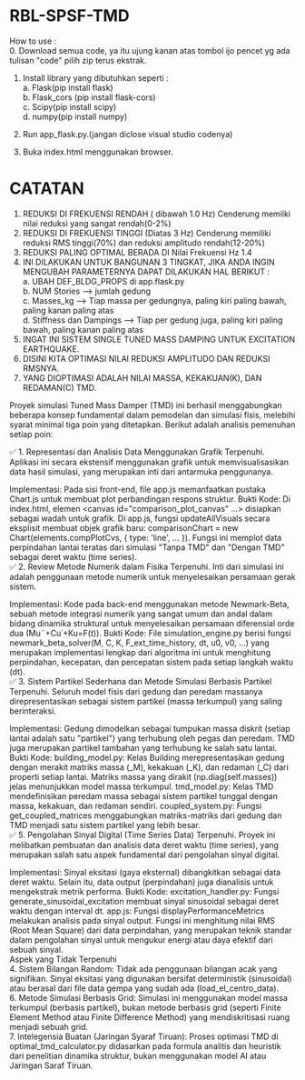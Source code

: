 # RBL-SPSF-TMD

How to use :  
0. Download semua code, ya itu ujung kanan atas tombol ijo pencet yg ada tulisan "code" pilih zip terus ekstrak.
1. Install library yang dibutuhkan seperti :  
    a. Flask(pip install flask)  
    b. Flask_cors (pip install flask-cors)  
    c. Scipy(pip install scipy)  
    d. numpy(pip install numpy)  

2. Run app_flask.py.(jangan diclose visual studio codenya)
3. Buka index.html menggunakan browser.

# CATATAN
1. REDUKSI DI FREKUENSI RENDAH ( dibawah 1.0 Hz) Cenderung memilki nilai reduksi yang sangat rendah(0-2%)
2. REDUKSI DI FREKUENSI TINGGI (Diatas 3 Hz) Cenderung memiliki reduksi RMS tinggi(70%) dan reduksi amplitudo rendah(12-20%)
3. REDUKSI PALING OPTIMAL BERADA DI Nilai Frekuensi Hz 1.4
4. INI DILAKUKAN UNTUK BANGUNAN 3 TINGKAT, JIKA ANDA INGIN MENGUBAH PARAMETERNYA DAPAT DILAKUKAN HAL BERIKUT :  
        a. UBAH DEF_BLDG_PROPS di app.flask.py  
        b. NUM Stories --> jumlah gedung  
        c. Masses_kg --> Tiap massa per gedungnya, paling kiri paling bawah, paling kanan paling atas  
        d. Stiffness dan Dampings --> Tiap per gedung juga, paling kiri paling bawah, paling kanan paling atas  
5. INGAT INI SISTEM SINGLE TUNED MASS DAMPING UNTUK EXCITATION EARTHQUAKE.
6. DISINI KITA OPTIMASI NILAI REDUKSI AMPLITUDO DAN REDUKSI RMSNYA.
7. YANG DIOPTIMASI ADALAH NILAI MASSA, KEKAKUAN(K), DAN REDAMAN(C) TMD.


Proyek simulasi Tuned Mass Damper (TMD) ini berhasil menggabungkan beberapa konsep fundamental dalam pemodelan dan simulasi fisis, melebihi syarat minimal tiga poin yang ditetapkan. Berikut adalah analisis pemenuhan setiap poin:

✅ 1. Representasi dan Analisis Data Menggunakan Grafik
Terpenuhi. Aplikasi ini secara ekstensif menggunakan grafik untuk memvisualisasikan data hasil simulasi, yang merupakan inti dari antarmuka penggunanya.

Implementasi: Pada sisi front-end, file app.js memanfaatkan pustaka Chart.js untuk membuat plot perbandingan respons struktur.
Bukti Kode:
Di index.html, elemen <canvas id="comparison_plot_canvas" ...> disiapkan sebagai wadah untuk grafik.
Di app.js, fungsi updateAllVisuals secara eksplisit membuat objek grafik baru: comparisonChart = new Chart(elements.compPlotCvs, { type: 'line', ... }). Fungsi ini memplot data perpindahan lantai teratas dari simulasi "Tanpa TMD" dan "Dengan TMD" sebagai deret waktu (time series).  
✅ 2. Review Metode Numerik dalam Fisika
Terpenuhi. Inti dari simulasi ini adalah penggunaan metode numerik untuk menyelesaikan persamaan gerak sistem.

Implementasi: Kode pada back-end menggunakan metode Newmark-Beta, sebuah metode integrasi numerik yang sangat umum dan andal dalam bidang dinamika struktural untuk menyelesaikan persamaan diferensial orde dua (Mu¨+Cu˙+Ku=F(t)).
Bukti Kode:
File simulation_engine.py berisi fungsi newmark_beta_solver(M, C, K, F_ext_time_history, dt, u0, v0, ...) yang merupakan implementasi lengkap dari algoritma ini untuk menghitung perpindahan, kecepatan, dan percepatan sistem pada setiap langkah waktu (dt).  
✅ 3. Sistem Partikel Sederhana dan Metode Simulasi Berbasis Partikel
Terpenuhi. Seluruh model fisis dari gedung dan peredam massanya direpresentasikan sebagai sistem partikel (massa terkumpul) yang saling berinteraksi.

Implementasi: Gedung dimodelkan sebagai tumpukan massa diskrit (setiap lantai adalah satu "partikel") yang terhubung oleh pegas dan peredam. TMD juga merupakan partikel tambahan yang terhubung ke salah satu lantai.
Bukti Kode:
building_model.py: Kelas Building merepresentasikan gedung dengan merakit matriks massa (_M), kekakuan (_K), dan redaman (_C) dari properti setiap lantai. Matriks massa yang dirakit (np.diag(self.masses)) jelas menunjukkan model massa terkumpul.
tmd_model.py: Kelas TMD mendefinisikan peredam massa sebagai sistem partikel tunggal dengan massa, kekakuan, dan redaman sendiri.
coupled_system.py: Fungsi get_coupled_matrices menggabungkan matriks-matriks dari gedung dan TMD menjadi satu sistem partikel yang lebih besar.  
✅ 5. Pengolahan Sinyal Digital (Time Series Data)
Terpenuhi. Proyek ini melibatkan pembuatan dan analisis data deret waktu (time series), yang merupakan salah satu aspek fundamental dari pengolahan sinyal digital.

Implementasi: Sinyal eksitasi (gaya eksternal) dibangkitkan sebagai data deret waktu. Selain itu, data output (perpindahan) juga dianalisis untuk mengekstrak metrik performa.
Bukti Kode:
excitation_handler.py: Fungsi generate_sinusoidal_excitation membuat sinyal sinusoidal sebagai deret waktu dengan interval dt.
app.js: Fungsi displayPerformanceMetrics melakukan analisis pada sinyal output. Fungsi ini menghitung nilai RMS (Root Mean Square) dari data perpindahan, yang merupakan teknik standar dalam pengolahan sinyal untuk mengukur energi atau daya efektif dari sebuah sinyal.  
Aspek yang Tidak Terpenuhi  
4. Sistem Bilangan Random: Tidak ada penggunaan bilangan acak yang signifikan. Sinyal eksitasi yang digunakan bersifat deterministik (sinusoidal) atau berasal dari file data gempa yang sudah ada (load_el_centro_data).  
6. Metode Simulasi Berbasis Grid: Simulasi ini menggunakan model massa terkumpul (berbasis partikel), bukan metode berbasis grid (seperti Finite Element Method atau Finite Difference Method) yang mendiskritisasi ruang menjadi sebuah grid.  
7. Intelegensia Buatan (Jaringan Syaraf Tiruan): Proses optimasi TMD di optimal_tmd_calculator.py didasarkan pada formula analitis dan heuristik dari penelitian dinamika struktur, bukan menggunakan model AI atau Jaringan Saraf Tiruan.  
